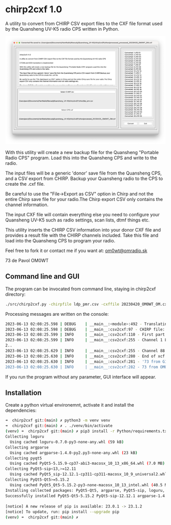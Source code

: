 # chirp2cxf 1.0
A utility to convert from CHIRP CSV export files to the CXF file format used by the Quansheng UV-K5 radio CPS written in Python.

![CHIRP2CPX](docs/chirp2cxf.png)

With this utility will create a new backup file for the Quansheng "Portable Radio CPS" program. Load this into the Quansheng CPS and write to the radio.

The input files will be a generic 'donor' save file from the Quansheng CPS, and a CSV export from CHIRP. Backup your Quansheng radio to the CPS to create the .cxf file.

Be careful to use the "File->Export as CSV" option in Chirp and not the entire Chirp save file for your radio.The Chirp export CSV only contains the channel information.

The input CXF file will contain everything else you need to configure your Quansheng UV-K5 such as radio settings, scan lists, dtmf things etc.

This utility inserts the CHIRP CSV information into your donor CXF file and provides a result file with the CHIRP channels included. Take this file and load into the Quansheng CPS to program your radio.

Feel free to fork it or contact me if you want at: <om0wt@omradio.sk>

73 de Pavol OM0WT


## Command line and GUI

The program can be invocated from command line, staying in chirp2cxf directory:

```bash
./src/chirp2cxf.py -chirpfile ldp_pmr.csv -cxffile 20230420_OM0WT_OM.cxf -targetfile translated_OM0WT.cxf
```

Processing messages are written on the console:

```bash
2023-06-13 02:08:25.598 | DEBUG    | __main__:<module>:492 - Translating from commandline: CHIRP csv: ldp_pmr.csv, CPS cxf 20230420_OM0WT_OM.cxf and translated cxf file: translated_OM0WT.cxf
2023-06-13 02:08:25.598 | DEBUG    | __main__:csv2cxf:97 - CHIRP file: ldp_pmr.csv, CXF file: 20230420_OM0WT_OM.cxf, OUTPUT file: translated_OM0WT.cxf
2023-06-13 02:08:25.599 | INFO     | __main__:csv2cxf:110 - First part of cxf file written
2023-06-13 02:08:25.599 | INFO     | __main__:csv2cxf:255 - Channel 1 LPD 01 converted
2..
2023-06-13 02:08:25.629 | INFO     | __main__:csv2cxf:255 - Channel 88 PMR 16 converted
2023-06-13 02:08:25.630 | INFO     | __main__:csv2cxf:280 - End of xcf file written to translated_OM0WT.cxf
2023-06-13 02:08:25.630 | INFO     | __main__:csv2cxf:281 - '73 from G1LRO
2023-06-13 02:08:25.630 | INFO     | __main__:csv2cxf:282 - 73 from OM0WT
```

If you run the program without any parameter, GUI interface will appear.

## Installation

Create a python virtual environemnt, activate it and install the dependencies:

```bash
➜  chirp2cxf git:(main) ✗ python3 -m venv venv
➜  chirp2cxf git:(main) ✗ . ./venv/bin/activate
(venv) ➜  chirp2cxf git:(main) ✗ pip3 install -r Python/requirements.txt
Collecting loguru
  Using cached loguru-0.7.0-py3-none-any.whl (59 kB)
Collecting argparse
  Using cached argparse-1.4.0-py2.py3-none-any.whl (23 kB)
Collecting pyqt5
  Using cached PyQt5-5.15.9-cp37-abi3-macosx_10_13_x86_64.whl (7.0 MB)
Collecting PyQt5-sip<13,>=12.11
  Using cached PyQt5_sip-12.12.1-cp311-cp311-macosx_10_9_universal2.whl (142 kB)
Collecting PyQt5-Qt5>=5.15.2
  Using cached PyQt5_Qt5-5.15.2-py3-none-macosx_10_13_intel.whl (40.5 MB)
Installing collected packages: PyQt5-Qt5, argparse, PyQt5-sip, loguru, pyqt5
Successfully installed PyQt5-Qt5-5.15.2 PyQt5-sip-12.12.1 argparse-1.4.0 loguru-0.7.0 pyqt5-5.15.9

[notice] A new release of pip is available: 23.0.1 -> 23.1.2
[notice] To update, run: pip install --upgrade pip
(venv) ➜  chirp2cxf git:(main) ✗
```